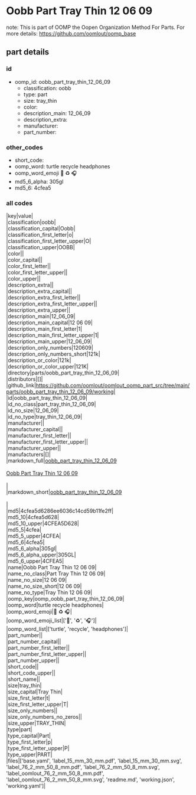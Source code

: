 # Oobb Part Tray Thin 12 06 09  

note: This is part of OOMP the Oopen Organization Method For Parts. For more details: https://github.com/oomlout/oomp_base

##  part details





### id
* oomp_id: oobb_part_tray_thin_12_06_09
  * classification: oobb
  * type: part
  * size: tray_thin
  * color: 
  * description_main: 12_06_09
  * description_extra: 
  * manufacturer: 
  * part_number: 

### other_codes
* short_code: 
* oomp_word: turtle recycle headphones
* oomp_word_emoji :turtle: :recycle: :headphones:
* md5_6_alpha: 305gl
* md5_6: 4cfea5

### all codes 
|key|value|  
|classification|oobb|  
|classification_capital|Oobb|  
|classification_first_letter|o|  
|classification_first_letter_upper|O|  
|classification_upper|OOBB|  
|color||  
|color_capital||  
|color_first_letter||  
|color_first_letter_upper||  
|color_upper||  
|description_extra||  
|description_extra_capital||  
|description_extra_first_letter||  
|description_extra_first_letter_upper||  
|description_extra_upper||  
|description_main|12_06_09|  
|description_main_capital|12 06 09|  
|description_main_first_letter|1|  
|description_main_first_letter_upper|1|  
|description_main_upper|12_06_09|  
|description_only_numbers|120609|  
|description_only_numbers_short|121k|  
|description_or_color|121k|  
|description_or_color_upper|121K|  
|directory|parts/oobb_part_tray_thin_12_06_09|  
|distributors|[]|  
|github_link|https://github.com/oomlout/oomlout_oomp_part_src/tree/main/parts/oobb_part_tray_thin_12_06_09/working|  
|id|oobb_part_tray_thin_12_06_09|  
|id_no_class|part_tray_thin_12_06_09|  
|id_no_size|12_06_09|  
|id_no_type|tray_thin_12_06_09|  
|manufacturer||  
|manufacturer_capital||  
|manufacturer_first_letter||  
|manufacturer_first_letter_upper||  
|manufacturer_upper||  
|manufacturers|[]|  
|markdown_full|[oobb_part_tray_thin_12_06_09](https://github.com/oomlout/oomlout_oomp_part_src/tree/main/parts/oobb_part_tray_thin_12_06_09/working)<br>[](https://github.com/oomlout/oomlout_oomp_part_src/tree/main/parts/oobb_part_tray_thin_12_06_09/working)<br>[Oobb Part Tray Thin 12 06 09](https://github.com/oomlout/oomlout_oomp_part_src/tree/main/parts/oobb_part_tray_thin_12_06_09/working)<br><br>|  
|markdown_short|[oobb_part_tray_thin_12_06_09](https://github.com/oomlout/oomlout_oomp_part_src/tree/main/parts/oobb_part_tray_thin_12_06_09/working)<br><br>|  
|md5|4cfea5d6286ee6036c14cd59b11fe2ff|  
|md5_10|4cfea5d628|  
|md5_10_upper|4CFEA5D628|  
|md5_5|4cfea|  
|md5_5_upper|4CFEA|  
|md5_6|4cfea5|  
|md5_6_alpha|305gl|  
|md5_6_alpha_upper|305GL|  
|md5_6_upper|4CFEA5|  
|name|Oobb Part Tray Thin 12 06 09|  
|name_no_class|Part Tray Thin 12 06 09|  
|name_no_size|12 06 09|  
|name_no_size_short|12 06 09|  
|name_no_type|Tray Thin 12 06 09|  
|oomp_key|oomp_oobb_part_tray_thin_12_06_09|  
|oomp_word|turtle recycle headphones|  
|oomp_word_emoji|:turtle: :recycle: :headphones:|  
|oomp_word_emoji_list|[':turtle:', ':recycle:', ':headphones:']|  
|oomp_word_list|['turtle', 'recycle', 'headphones']|  
|part_number||  
|part_number_capital||  
|part_number_first_letter||  
|part_number_first_letter_upper||  
|part_number_upper||  
|short_code||  
|short_code_upper||  
|short_name||  
|size|tray_thin|  
|size_capital|Tray Thin|  
|size_first_letter|t|  
|size_first_letter_upper|T|  
|size_only_numbers||  
|size_only_numbers_no_zeros||  
|size_upper|TRAY_THIN|  
|type|part|  
|type_capital|Part|  
|type_first_letter|p|  
|type_first_letter_upper|P|  
|type_upper|PART|  
|files|['base.yaml', 'label_15_mm_30_mm.pdf', 'label_15_mm_30_mm.svg', 'label_76_2_mm_50_8_mm.pdf', 'label_76_2_mm_50_8_mm.svg', 'label_oomlout_76_2_mm_50_8_mm.pdf', 'label_oomlout_76_2_mm_50_8_mm.svg', 'readme.md', 'working.json', 'working.yaml']|  
